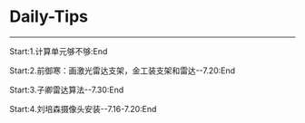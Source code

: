 # Daily-Tips
------
Start:1.计算单元够不够:End

Start:2.前御寒：画激光雷达支架，金工装支架和雷达--7.20:End

Start:3.子卿雷达算法--7.30:End

Start:4.刘培森摄像头安装--7.16-7.20:End
